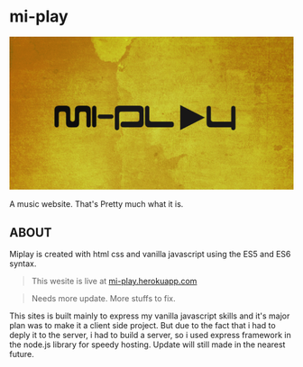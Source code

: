 # mi-play
![miplay background](./public/img/miplay.png)

A music website. That's Pretty much what it is.

## ABOUT
Miplay is created with html css and vanilla javascript using the ES5 and ES6 syntax.

> This wesite is live at [mi-play.herokuapp.com](https://mi-play.herokuapp.com/)

>Needs more update. More stuffs to fix.

This sites is built mainly to express my vanilla javascript skills and it's major plan was to make it a client side project. But due to the fact that i had to deply it to the server, i had to build a server, so i used express framework in the node.js library for speedy hosting. Update will still made in the nearest future. 


